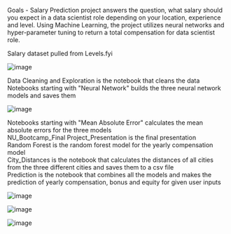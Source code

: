 Goals - Salary Prediction project answers the question, what salary should you expect in a data scientist role depending on your location, experience and level. Using Machine Learning, the project utilizes neural networks and hyper-parameter tuning to return a total compensation for data scientist role. 

Salary dataset pulled from Levels.fyi

![image](https://user-images.githubusercontent.com/85321602/158855552-a44a5026-9e75-4085-8146-4435b8cc31dd.png)

Data Cleaning and Exploration is the notebook that cleans the data</br>
Notebooks starting with "Neural Network" builds the three neural network models and saves them</br>

![image](https://user-images.githubusercontent.com/85321602/158855929-43e537f9-3ab4-421e-b025-1e9a096d97f8.png)

Notebooks starting with "Mean Absolute Error" calculates the mean absolute errors for the three models</br>
NU_Bootcamp_Final Project_Presentation is the final presentation</br>
Random Forest is the random forest model for the yearly compensation model</br>
City_Distances  is the notebook that calculates the distances of all cities from the three different cities and saves them to a csv file</br>
Prediction is the notebook that combines all the models and makes the prediction of yearly compensation, bonus and equity for given user inputs</br>






![image](https://user-images.githubusercontent.com/85321602/158856129-f7797037-2fec-4d8e-8574-4be2ebab1b6d.png)

![image](https://user-images.githubusercontent.com/85321602/158856753-741be949-8da7-4c12-a683-e71c55c18624.png)

![image](https://user-images.githubusercontent.com/85321602/158856961-5c24126b-f587-4fbb-8d11-1f14c0130535.png)
